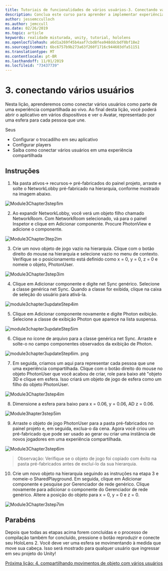 ```yaml
---
title: Tutoriais de funcionalidades de vários usuários-3. Conectando vários usuários
description: Conclua este curso para aprender a implementar experiências compartilhadas de vários usuários em um aplicativo do HoloLens 2.
author: jessemcculloch
ms.author: jemccull
ms.date: 02/26/2019
ms.topic: article
keywords: realidade misturada, unity, tutorial, hololens
ms.openlocfilehash: a6d1a269f45b4aaf7cbd8fea948ddcbdf0bf18e2
ms.sourcegitcommit: 6bc6757b9b273a63f260f1716c944603dfa51151
ms.translationtype: MT
ms.contentlocale: pt-BR
ms.lasthandoff: 11/01/2019
ms.locfileid: "73437739"
---
```

# <a name="3-connecting-multiple-users"></a>3. conectando vários usuários

Nesta lição, aprenderemos como conectar vários usuários como parte de uma experiência compartilhada ao vivo. Ao final desta lição, você poderá abrir o aplicativo em vários dispositivos e ver o Avatar, representado por uma esfera para cada pessoa que une. 

Seus

- Configurar o trocadilho em seu aplicativo
- Configurar players
- Saiba como conectar vários usuários em uma experiência compartilhada

## <a name="instructions"></a>Instruções

1. Na pasta ativos-> recursos-> pré-fabricados do painel projeto, arraste e solte o NetworkLobby pré-fabricado na hierarquia, conforme mostrado na imagem abaixo.

![Module3Chapter3step1im](images/module3chapter3step1im.PNG)

2. Ao expandir NetworkLobby, você verá um objeto filho chamado NetworkRoom. Com NetworkRoom selecionado, vá para o painel Inspetor e clique em Adicionar componente. Procure PhotonView e adicione o componente.

![Module3Chapter3tep2im](images/module3chapter3step2im.PNG)

3. Crie um novo objeto de jogo vazio na hierarquia. Clique com o botão direito do mouse na hierarquia e selecione vazio no menu de contexto. Verifique se o posicionamento está definido como x = 0, y = 0, z = 0 e nomeie o objeto, PhotonUser.

![Module3Chapter3step3im](images/module3chapter3step3im.PNG)

4. Clique em Adicionar componente e digite net Sync genérico. Selecione a classe genérica net Sync. Quando a classe for exibida, clique na caixa de seleção do usuário para ativá-la. 

![module3chapter3updateStep4im](images/module3chapter3updateStep4im.png)

5. Clique em Adicionar componente novamente e digite Photon exibição. Selecione a classe de exibição Photon que aparece na lista suspensa.

![module3chapter3updateStep5im](images/module3chapter3updateStep5im.png)

6. Clique no ícone de arquivo para a classe genérica net Sync. Arraste e solte-o no campo componentes observados da exibição de Photon. 

![module3chapter3updateStep6im. png](images/module3chapter3updateStep6im.png) 

7. Em seguida, criamos um aqui para representar cada pessoa que une uma experiência compartilhada. Clique com o botão direito do mouse no objeto PhotonUser que você acabou de criar, role para baixo até "objeto 3D e clique em esfera. Isso criará um objeto de jogo de esfera como um filho do objeto PhotonUser.

![Module3Chapter3step4im](images/module3chapter3step4im.PNG)

8. Dimensione a esfera para baixo para x = 0.06, y = 0.06, AD z = 0.06.

![Module3hapter3step5im](images/module3chapter3step5im.PNG)

9. Arraste o objeto de jogo PhotonUser para a pasta pré-fabricados no painel projeto e, em seguida, exclua-o da cena. Agora você criou um pré-fabricado que pode ser usado ao gerar ou criar uma instância de novos jogadores em uma experiência compartilhada.

![Module3Chapter3step6im](images/module3chapter3step6im.PNG)

> Observação: Verifique se o objeto de jogo foi copiado com êxito na pasta pré-fabricados antes de excluí-lo da sua hierarquia.

10. Crie um novo objeto na hierarquia seguindo as instruções na etapa 3 e nomeie-o SharedPlayground. Em seguida, clique em Adicionar componente e pesquise por Gerenciador de rede genérico.  Clique novamente para adicionar o componente do Gerenciador de rede genérico. Altere a posição do objeto para x = 0, y = 0 e z = 0.

![Module3Chapter3step7im](images/module3chapter3step7im.PNG)


## <a name="congratulations"></a>Parabéns

Depois que todas as etapas acima forem concluídas e o processo de compilação também for concluído, pressione o botão reproduzir e conecte seu HoloLens 2. Você deve ver uma esfera se movimentando à medida que move sua cabeça. Isso será mostrado para qualquer usuário que ingressar em seu projeto do Unity!

[Próxima lição: 4. compartilhando movimentos de objeto com vários usuários](mrlearning-sharing(photon)-ch4.md)

